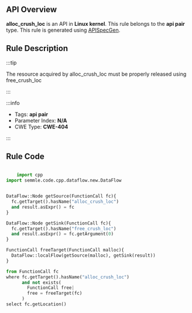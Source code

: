 ---
---


## API Overview
**alloc_crush_loc** is an API in **Linux kernel**. This rule belongs to the **api pair** type. This rule is generated using [APISpecGen](../../tools/APISpecGen).
## Rule Description

:::tip

The resource acquired by alloc_crush_loc must be properly released using free_crush_loc

:::

:::info

- Tags: **api pair**
- Parameter Index: **N/A**
- CWE Type: **CWE-404**

:::

## Rule Code
```python

    import cpp
import semmle.code.cpp.dataflow.new.DataFlow


DataFlow::Node getSource(FunctionCall fc){
  fc.getTarget().hasName("alloc_crush_loc")
  and result.asExpr() = fc
}

DataFlow::Node getSink(FunctionCall fc){
  fc.getTarget().hasName("free_crush_loc")
  and result.asExpr() = fc.getArgument(0)
}

FunctionCall freeTarget(FunctionCall malloc){
  DataFlow::localFlow(getSource(malloc), getSink(result))
}

from FunctionCall fc
where fc.getTarget().hasName("alloc_crush_loc")
      and not exists(
        FunctionCall free| 
        free = freeTarget(fc)
      )
select fc.getLocation()

    
```